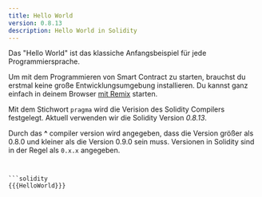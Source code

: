 ```yaml
---
title: Hello World
version: 0.8.13
description: Hello World in Solidity
---
```


Das "Hello World" ist das klassiche Anfangsbeispiel für jede Programmiersprache. 

Um mit dem Programmieren von Smart Contract zu starten, brauchst du erstmal keine große Entwicklungsumgebung installieren. Du kannst ganz einfach in deinem Browser [mit Remix](https://remix.ethereum.org/) starten. 

Mit dem Stichwort `pragma` wird die Verision des Solidity Compilers festgelegt. Aktuell verwenden wir die Solidity Version *0.8.13*.

Durch das **^** compiler version wird angegeben, dass die Version größer als 0.8.0 und kleiner als die Version 0.9.0 sein muss. 
Versionen in Solidity sind in der Regel als `0.x.x` angegeben. 

```solidity


```solidity
{{{HelloWorld}}}
```
